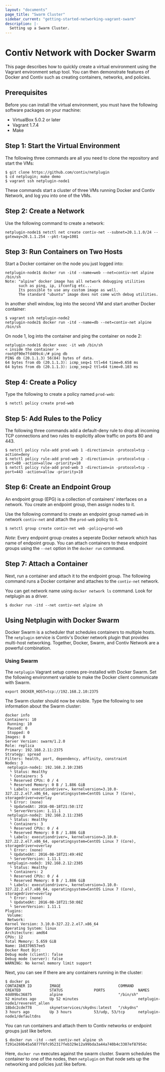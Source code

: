 ```yaml
---
layout: "documents"
page_title: "Swarm Cluster"
sidebar_current: "getting-started-networking-vagrant-swarm"
description: |-
  Setting up a Swarm Cluster.
---
```


# Contiv Network with Docker Swarm

This page describes how to quickly create a virtual environment
using the Vagrant environment setup tool. You can then demonstrate
features of Docker and Contiv such as creating containers,
networks, and policies.

## Prerequisites
Before you can install the virtual environment, you must have the following
software packages on your machine:

- VirtualBox 5.0.2 or later
- Vagrant 1.7.4
- Make

## Step 1: Start the Virtual Environment
The following three commands are all you need to clone the repository and start the VMs:

```
$ git clone https://github.com/contiv/netplugin
$ cd netplugin; make demo
$ vagrant ssh netplugin-node1
```

These commands start a cluster of three VMs running Docker and Contiv Network, and log
you into one of the VMs.

## Step 2: Create a Network
Use the following command to create a network:

```
netplugin-node1$ netctl net create contiv-net --subnet=20.1.1.0/24 --gateway=20.1.1.254 --pkt-tag=1001
```

## Step 3: Run Containers on Two Hosts
Start a Docker container on the node you just logged into:

```
netplugin-node1$ docker run -itd --name=web --net=contiv-net alpine /bin/sh
Note: "alpine" docker image has all network debugging utilities
      such as ping, ip, ifconfig etc...
      Its possible to use any custom image as well.
      The standard "ubuntu" image does not come with debug utilities.
```

In another shell window, log into the second VM and start another Docker container:

```
$ vagrant ssh netplugin-node2
netplugin-node2$ docker run -itd --name=db --net=contiv-net alpine /bin/sh
```

On node 1, log into the container and ping the container on node 2:

```
netplugin-node1$ docker exec -it web /bin/sh
< inside the container >
root@f90e7fd409c4:/# ping db
PING db (20.1.1.3) 56(84) bytes of data.
64 bytes from db (20.1.1.3): icmp_seq=1 ttl=64 time=0.658 ms
64 bytes from db (20.1.1.3): icmp_seq=2 ttl=64 time=0.103 ms
```

## Step 4: Create a Policy
Type the following to create a policy named `prod-web`:

```
$ netctl policy create prod-web
```
## Step 5: Add Rules to the Policy
The following three commands add a default-deny rule to drop all incoming TCP
connections and two rules to explicitly allow traffic on ports 80 and 443.

```
$ netctl policy rule-add prod-web 1 -direction=in -protocol=tcp -action=deny
$ netctl policy rule-add prod-web 2 -direction=in -protocol=tcp -port=80 -action=allow -priority=10
$ netctl policy rule-add prod-web 3 -direction=in -protocol=tcp -port=443 -action=allow -priority=10
```
## Step 6: Create an Endpoint Group
An endpoint group (EPG) is a collection of containers' interfaces on a network. You create an endpoint
group, then assign nodes to it.

Use the following command to create an endpoint group named `web` in network `contiv-net` and attach the
`prod-web` policy to it.

```
$ netctl group create contiv-net web -policy=prod-web
```

*Note*: Every endpoint group creates a seperate Docker network which has name of endpoint group.
You can attach containers to these endpoint groups using the `--net` option in the `docker run` command.

## Step 7: Attach a Container
Next, run a container and attach it to the endpoint group.
The following command runs a Docker container and attaches to the `contiv-net` network.

You can get network name using `docker network ls` command. Look for netplugin as a driver.

```
$ docker run -itd --net contiv-net alpine sh
```

## Using Netplugin with Docker Swarm

Docker Swarm is a scheduler that schedules containers to multiple hosts. The `netplugin` service is Contiv's
Docker network plugin that provides multi-host networking. Together, Docker, Swarm, and Contiv Network are 
a powerful combination.

### Using Swarm
The `netplugin` Vagrant setup comes pre-installed with Docker Swarm.
Set the following environment variable to make the Docker client communicate with Swarm.

```
export DOCKER_HOST=tcp://192.168.2.10:2375
```

The Swarm cluster should now be visible.
Type the following to see information about the Swarm cluster:

```
docker info
Containers: 10
 Running: 10
 Paused: 0
 Stopped: 0
Images: 8
Server Version: swarm/1.2.0
Role: replica
Primary: 192.168.2.11:2375
Strategy: spread
Filters: health, port, dependency, affinity, constraint
Nodes: 3
 netplugin-node1: 192.168.2.10:2385
  └ Status: Healthy
  └ Containers: 5
  └ Reserved CPUs: 0 / 4
  └ Reserved Memory: 0 B / 1.886 GiB
  └ Labels: executiondriver=, kernelversion=3.10.0-327.22.2.el7.x86_64, operatingsystem=CentOS Linux 7 (Core), storagedriver=overlay
  └ Error: (none)
  └ UpdatedAt: 2016-08-18T21:50:17Z
  └ ServerVersion: 1.11.1
 netplugin-node2: 192.168.2.11:2385
  └ Status: Healthy
  └ Containers: 3
  └ Reserved CPUs: 0 / 4
  └ Reserved Memory: 0 B / 1.886 GiB
  └ Labels: executiondriver=, kernelversion=3.10.0-327.22.2.el7.x86_64, operatingsystem=CentOS Linux 7 (Core), storagedriver=overlay
  └ Error: (none)
  └ UpdatedAt: 2016-08-18T21:49:49Z
  └ ServerVersion: 1.11.1
 netplugin-node3: 192.168.2.12:2385
  └ Status: Healthy
  └ Containers: 2
  └ Reserved CPUs: 0 / 4
  └ Reserved Memory: 0 B / 1.886 GiB
  └ Labels: executiondriver=, kernelversion=3.10.0-327.22.2.el7.x86_64, operatingsystem=CentOS Linux 7 (Core), storagedriver=overlay
  └ Error: (none)
  └ UpdatedAt: 2016-08-18T21:50:08Z
  └ ServerVersion: 1.11.1
Plugins: 
 Volume: 
 Network: 
Kernel Version: 3.10.0-327.22.2.el7.x86_64
Operating System: linux
Architecture: amd64
CPUs: 12
Total Memory: 5.659 GiB
Name: 1b8370657ee5
Docker Root Dir: 
Debug mode (client): false
Debug mode (server): false
WARNING: No kernel memory limit support

```

Next, you can see if there are any containers running in the cluster:

```
$ docker ps
CONTAINER ID        IMAGE                          COMMAND             CREATED             STATUS              PORTS               NAMES
4dd09bc36875        alpine                         "/bin/sh"           52 minutes ago      Up 52 minutes                           netplugin-node1/reverent_allen
18bdc2cde778        skynetservices/skydns:latest   "/skydns"           3 hours ago         Up 3 hours          53/udp, 53/tcp      netplugin-node1/defaultdns

```

You can run containers and attach them to Contiv networks or endpoint groups just like before.

```
$ docker run -itd --net contiv-net alpine sh
f291e269b45a5877f6fc952317feb329e12a99bda3a44a740b4c3307ef87954c
```
Here, `docker run` executes against the swarm cluster. Swarm schedules the 
container to one of the nodes, then `netplugin` on that node sets up the 
networking and policies just like before.
